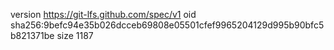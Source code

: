 version https://git-lfs.github.com/spec/v1
oid sha256:9befc94e35b026dcceb69808e05501cfef9965204129d995b90bfc5b821371be
size 1187
